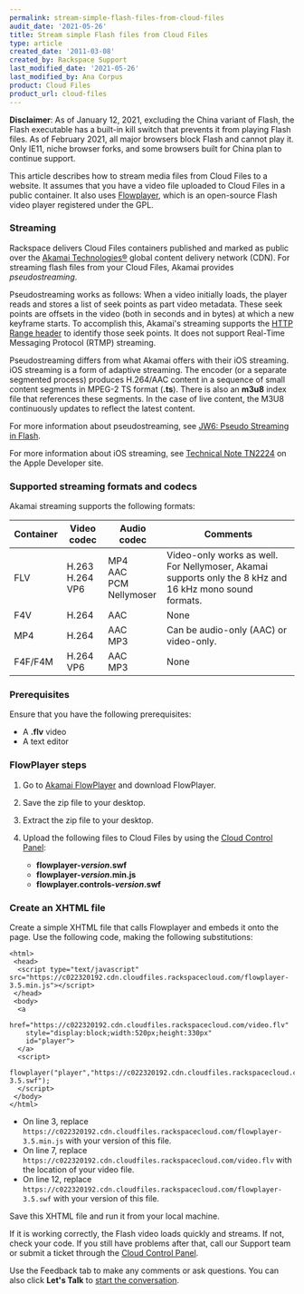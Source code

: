 ```yaml
---
permalink: stream-simple-flash-files-from-cloud-files
audit_date: '2021-05-26'
title: Stream simple Flash files from Cloud Files
type: article
created_date: '2011-03-08'
created_by: Rackspace Support
last_modified_date: '2021-05-26'
last_modified_by: Ana Corpus
product: Cloud Files
product_url: cloud-files
---
```


**Disclaimer**: As of January 12, 2021, excluding the China variant of Flash, 
the Flash executable has a built-in kill switch that prevents it from playing 
Flash files. As of February 2021, all major browsers block Flash and cannot 
play it. Only IE11, niche browser forks, and some browsers built for China plan
to continue support.

This article describes how to stream media files from Cloud Files to a website. 
It assumes that you have a video file uploaded to Cloud Files in a public 
container. It also uses [Flowplayer](https://flowplayer.org/), which is an
open-source Flash video player registered under the GPL.

### Streaming

Rackspace delivers Cloud Files containers published and marked as public
over the [Akamai Technologies&reg;](https://www.akamai.com/) global content
delivery network (CDN). For streaming flash files from your Cloud Files,
Akamai provides *pseudostreaming*.

Pseudostreaming works as follows: When a video initially loads, the player
reads and stores a list of seek points as part video metadata. These seek
points are offsets in the video (both in seconds and in bytes) at which a new
keyframe starts. To accomplish this, Akamai's streaming supports the
[HTTP Range header](https://www.w3.org/Protocols/rfc2616/rfc2616-sec14.html#sec14.35)
to identify those seek points. It does not support Real-Time Messaging Protocol
(RTMP) streaming.

Pseudostreaming differs from what Akamai offers with their iOS streaming. iOS
streaming is a form of adaptive streaming. The encoder (or a separate segmented
process) produces H.264/AAC content in a sequence of small content segments in
MPEG-2 TS format (**.ts**). There is also an **m3u8** index file that references
these segments. In the case of live content, the M3U8 continuously updates to
reflect the latest content.

For more information about pseudostreaming, see [JW6: Pseudo Streaming in Flash](https://www.joomlarulez.com).

For more information about iOS streaming, see
[Technical Note TN2224](https://developer.apple.com/library/content/technotes/tn2224/_index.html)
on the Apple Developer site.

### Supported streaming formats and codecs

Akamai streaming supports the following formats:

Container  | Video codec  | Audio codec  | Comments
--- | --- | --- | ---
FLV  | H.263 <br /> H.264 <br /> VP6 | MP4 <br /> AAC <br /> PCM <br /> Nellymoser | Video-only works as well. For Nellymoser, Akamai supports only the 8 kHz and 16 kHz mono sound formats.
F4V  | H.264  | AAC |  None
MP4 | H.264  | AAC <br /> MP3 | Can be audio-only (AAC) or video-only.
F4F/F4M  | H.264 <br /> VP6  | AAC <br /> MP3 |  None

### Prerequisites

Ensure that you have the following prerequisites:

-  A **.flv** video
-  A text editor

### FlowPlayer steps

1. Go to [Akamai FlowPlayer](https://flowplayer.org) and download FlowPlayer.
2. Save the zip file to your desktop.
3. Extract the zip file to your desktop.
4. Upload the following files to Cloud Files by using the [Cloud Control Panel](https://login.rackspace.com/):

   - **flowplayer-*version*.swf**
   - **flowplayer-*version*.min.js**
   - **flowplayer.controls-*version*.swf**

### Create an XHTML file

Create a simple XHTML file that calls Flowplayer and embeds it onto the page.
Use the following code, making the following substitutions:

    <html>
     <head>
      <script type="text/javascript" src="https://c022320192.cdn.cloudfiles.rackspacecloud.com/flowplayer-3.5.min.js"></script>
     </head>
     <body>
      <a
        href="https://c022320192.cdn.cloudfiles.rackspacecloud.com/video.flv"
        style="display:block;width:520px;height:330px"
        id="player">
      </a>
      <script>
       flowplayer("player","https://c022320192.cdn.cloudfiles.rackspacecloud.com/flowplayer-3.5.swf");
      </script>
     </body>
    </html>

- On line 3, replace `https://c022320192.cdn.cloudfiles.rackspacecloud.com/flowplayer-3.5.min.js` with your version of this file.
- On line 7, replace `https://c022320192.cdn.cloudfiles.rackspacecloud.com/video.flv` with the location of your video file.
- On line 12, replace `https://c022320192.cdn.cloudfiles.rackspacecloud.com/flowplayer-3.5.swf` with your version of this file.

Save this XHTML file and run it from your local machine.

If it is working correctly, the Flash video loads quickly and streams. If not, 
check your code. If you still have problems after that, call our Support 
team or submit a ticket through the [Cloud Control Panel](https://login.rackspace.com/).

Use the Feedback tab to make any comments or ask questions. You can also click
**Let's Talk** to [start the conversation](https://www.rackspace.com/).
